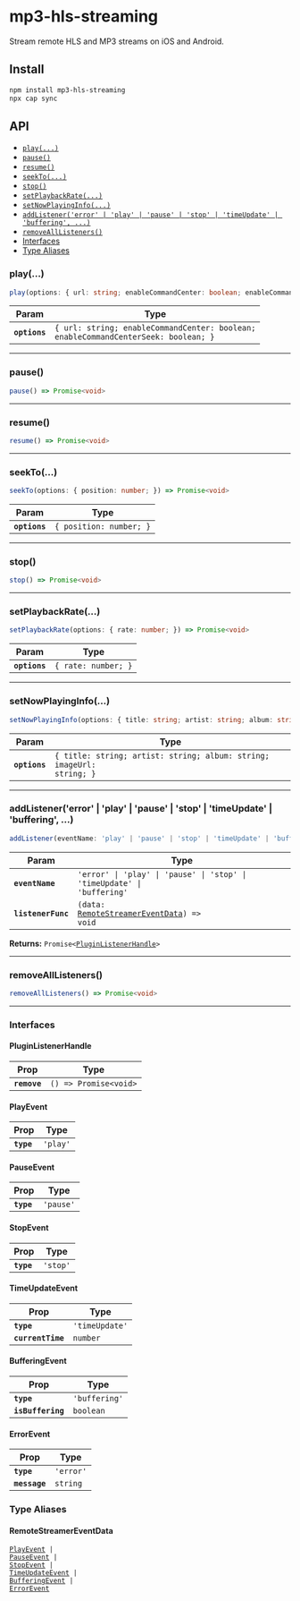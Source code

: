 # mp3-hls-streaming

Stream remote HLS and MP3 streams on iOS and Android.

## Install

```bash
npm install mp3-hls-streaming
npx cap sync
```

## API

<docgen-index>

* [`play(...)`](#play)
* [`pause()`](#pause)
* [`resume()`](#resume)
* [`seekTo(...)`](#seekto)
* [`stop()`](#stop)
* [`setPlaybackRate(...)`](#setplaybackrate)
* [`setNowPlayingInfo(...)`](#setnowplayinginfo)
* [`addListener('error' | 'play' | 'pause' | 'stop' | 'timeUpdate' | 'buffering', ...)`](#addlistenererror--play--pause--stop--timeupdate--buffering-)
* [`removeAllListeners()`](#removealllisteners)
* [Interfaces](#interfaces)
* [Type Aliases](#type-aliases)

</docgen-index>

<docgen-api>
<!--Update the source file JSDoc comments and rerun docgen to update the docs below-->

### play(...)

```typescript
play(options: { url: string; enableCommandCenter: boolean; enableCommandCenterSeek: boolean; }) => Promise<void>
```

| Param         | Type                                                                                          |
| ------------- | --------------------------------------------------------------------------------------------- |
| **`options`** | <code>{ url: string; enableCommandCenter: boolean; enableCommandCenterSeek: boolean; }</code> |

--------------------


### pause()

```typescript
pause() => Promise<void>
```

--------------------


### resume()

```typescript
resume() => Promise<void>
```

--------------------


### seekTo(...)

```typescript
seekTo(options: { position: number; }) => Promise<void>
```

| Param         | Type                               |
| ------------- | ---------------------------------- |
| **`options`** | <code>{ position: number; }</code> |

--------------------


### stop()

```typescript
stop() => Promise<void>
```

--------------------


### setPlaybackRate(...)

```typescript
setPlaybackRate(options: { rate: number; }) => Promise<void>
```

| Param         | Type                           |
| ------------- | ------------------------------ |
| **`options`** | <code>{ rate: number; }</code> |

--------------------


### setNowPlayingInfo(...)

```typescript
setNowPlayingInfo(options: { title: string; artist: string; album: string; imageUrl: string; }) => Promise<void>
```

| Param         | Type                                                                             |
| ------------- | -------------------------------------------------------------------------------- |
| **`options`** | <code>{ title: string; artist: string; album: string; imageUrl: string; }</code> |

--------------------


### addListener('error' | 'play' | 'pause' | 'stop' | 'timeUpdate' | 'buffering', ...)

```typescript
addListener(eventName: 'play' | 'pause' | 'stop' | 'timeUpdate' | 'buffering' | 'error', listenerFunc: (data: RemoteStreamerEventData) => void) => Promise<PluginListenerHandle>
```

| Param              | Type                                                                                           |
| ------------------ | ---------------------------------------------------------------------------------------------- |
| **`eventName`**    | <code>'error' \| 'play' \| 'pause' \| 'stop' \| 'timeUpdate' \| 'buffering'</code>             |
| **`listenerFunc`** | <code>(data: <a href="#remotestreamereventdata">RemoteStreamerEventData</a>) =&gt; void</code> |

**Returns:** <code>Promise&lt;<a href="#pluginlistenerhandle">PluginListenerHandle</a>&gt;</code>

--------------------


### removeAllListeners()

```typescript
removeAllListeners() => Promise<void>
```

--------------------


### Interfaces


#### PluginListenerHandle

| Prop         | Type                                      |
| ------------ | ----------------------------------------- |
| **`remove`** | <code>() =&gt; Promise&lt;void&gt;</code> |


#### PlayEvent

| Prop       | Type                |
| ---------- | ------------------- |
| **`type`** | <code>'play'</code> |


#### PauseEvent

| Prop       | Type                 |
| ---------- | -------------------- |
| **`type`** | <code>'pause'</code> |


#### StopEvent

| Prop       | Type                |
| ---------- | ------------------- |
| **`type`** | <code>'stop'</code> |


#### TimeUpdateEvent

| Prop              | Type                      |
| ----------------- | ------------------------- |
| **`type`**        | <code>'timeUpdate'</code> |
| **`currentTime`** | <code>number</code>       |


#### BufferingEvent

| Prop              | Type                     |
| ----------------- | ------------------------ |
| **`type`**        | <code>'buffering'</code> |
| **`isBuffering`** | <code>boolean</code>     |


#### ErrorEvent

| Prop          | Type                 |
| ------------- | -------------------- |
| **`type`**    | <code>'error'</code> |
| **`message`** | <code>string</code>  |


### Type Aliases


#### RemoteStreamerEventData

<code><a href="#playevent">PlayEvent</a> | <a href="#pauseevent">PauseEvent</a> | <a href="#stopevent">StopEvent</a> | <a href="#timeupdateevent">TimeUpdateEvent</a> | <a href="#bufferingevent">BufferingEvent</a> | <a href="#errorevent">ErrorEvent</a></code>

</docgen-api>
